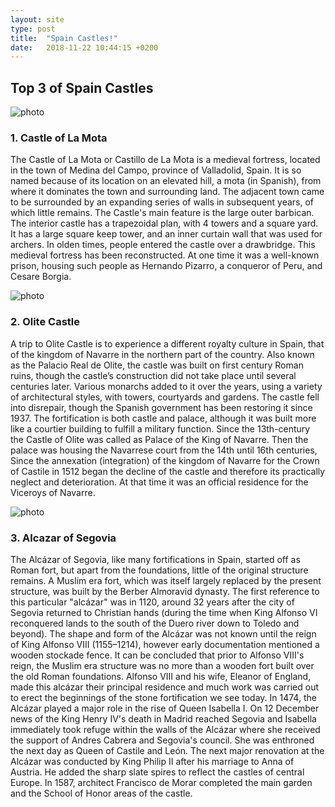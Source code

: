 ```yaml
---
layout: site
type: post 
title:  "Spain Castles!"
date:   2018-11-22 10:44:15 +0200
---
```


<section id="post-spain">
    <div class="spain-castles">
        <h2>Top 3 of Spain Castles</h2>
        <article class="la-mota">
            <img src="{{ site.baseurl }}/assets/Spain Castles/castle_of_la_mota.jpg" alt="photo">
            <h3>1. Castle of La Mota</h3>
            <p>The Castle of La Mota or Castillo de La Mota is a medieval fortress, located in the town of Medina del Campo, province of Valladolid, Spain. It is so named because of its location on an elevated hill, a mota (in Spanish), from where it dominates the town and surrounding land. The adjacent town came to be surrounded by an expanding series of walls in subsequent years, of which little remains. The Castle's main feature is the large outer barbican. The interior castle has a trapezoidal plan, with 4 towers and a square yard. It has a large square keep tower, and an inner curtain wall that was used for archers. In olden times, people entered the castle over a drawbridge. This medieval fortress has been reconstructed. At one time it was a well-known prison, housing such people as Hernando Pizarro, a conqueror of Peru, and Cesare Borgia.</p>
        </article>
        <article class="olite">
            <img src="{{ site.baseurl }}/assets/Spain Castles/olite_castle.jpg" alt="photo">
            <h3>2. Olite Castle</h3>
            <p>A trip to Olite Castle is to experience a different royalty culture in Spain, that of the kingdom of Navarre in the northern part of the country. Also known as the Palacio Real de Olite, the castle was built on first century Roman ruins, though the castle’s construction did not take place until several centuries later. Various monarchs added to it over the years, using a variety of architectural styles, with towers, courtyards and gardens. The castle fell into disrepair, though the Spanish government has been restoring it since 1937. The fortification is both castle and palace, although it was built more like a courtier building to fulfill a military function. Since the 13th-century the Castle of Olite was called as Palace of the King of Navarre. Then the palace was housing the Navarrese court from the 14th until 16th centuries, Since the annexation (integration) of the kingdom of Navarre for the Crown of Castile in 1512 began the decline of the castle and therefore its practically neglect and deterioration. At that time it was an official residence for the Viceroys of Navarre.</p>
        </article>
        <article class="alcazar">
            <img src="{{ site.baseurl }}/assets/Spain Castles/alcazar_of_segovia.jpg" alt="photo">
            <h3>3. Alcazar of Segovia</h3>
            <p>The Alcázar of Segovia, like many fortifications in Spain, started off as Roman fort, but apart from the foundations, little of the original structure remains. A Muslim era fort, which was itself largely replaced by the present structure, was built by the Berber Almoravid dynasty. The first reference to this particular "alcázar" was in 1120, around 32 years after the city of Segovia returned to Christian hands (during the time when King Alfonso VI reconquered lands to the south of the Duero river down to Toledo and beyond). The shape and form of the Alcázar was not known until the reign of King Alfonso VIII (1155–1214), however early documentation mentioned a wooden stockade fence. It can be concluded that prior to Alfonso VIII's reign, the Muslim era structure was no more than a wooden fort built over the old Roman foundations. Alfonso VIII and his wife, Eleanor of England, made this alcázar their principal residence and much work was carried out to erect the beginnings of the stone fortification we see today. In 1474, the Alcázar played a major role in the rise of Queen Isabella I. On 12 December news of the King Henry IV's death in Madrid reached Segovia and Isabella immediately took refuge within the walls of the Alcázar where she received the support of Andres Cabrera and Segovia's council. She was enthroned the next day as Queen of Castile and León. The next major renovation at the Alcázar was conducted by King Philip II after his marriage to Anna of Austria. He added the sharp slate spires to reflect the castles of central Europe. In 1587, architect Francisco de Morar completed the main garden and the School of Honor areas of the castle.</p>
        </article>
    </div> 
</section>